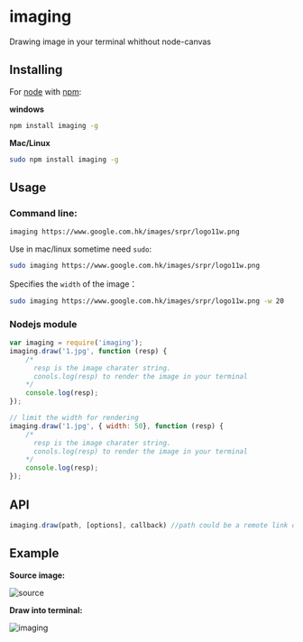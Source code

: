 imaging
=======

Drawing image in your terminal whithout node-canvas

## Installing

For [node](http://nodejs.org) with [npm](http://npmjs.org):

__windows__
```bash
npm install imaging -g
```
__Mac/Linux__

```bash
sudo npm install imaging -g
```

## Usage


### Command line:

```bash
imaging https://www.google.com.hk/images/srpr/logo11w.png
```

Use in mac/linux sometime need `sudo`:
```bash
sudo imaging https://www.google.com.hk/images/srpr/logo11w.png
```

Specifies the `width` of the image：
```bash
sudo imaging https://www.google.com.hk/images/srpr/logo11w.png -w 20
```

### Nodejs module

```javascript
var imaging = require('imaging');
imaging.draw('1.jpg', function (resp) {
    /*
      resp is the image charater string.
      conols.log(resp) to render the image in your terminal
    */
    console.log(resp);
});

// limit the width for rendering
imaging.draw('1.jpg', { width: 50}, function (resp) {
    /*
      resp is the image charater string.
      conols.log(resp) to render the image in your terminal
    */
    console.log(resp);
});
```

## API

```javascript
imaging.draw(path, [options], callback) //path could be a remote link or local resource
```


## Example

__Source image:__

![source](http://switer.github.io/live/imaging_img.png)

__Draw into terminal:__

![imaging](http://switer.github.io/live/imaging_render.png)

